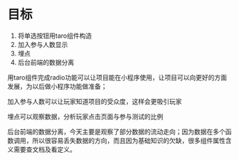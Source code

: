 # 目标

1. 将单选按钮用taro组件构造
2. 加入参与人数显示
3. 埋点
4. 后台前端的数据分离



用taro组件完成radio功能可以让项目能在小程序使用，让项目可以向更好的方面发展，为以后做小程序功能做准备；

加入参与人数可以让玩家知道项目的受众度，这样会更吸引玩家

埋点可以观察数据，分析玩家点击页面与参与测试的比例

后台前端的数据分离，今天主要是观察了部分数据的流动走向；因为数据在多个函数调用，所以很容易丢失数据的方向，而且因为基础知识的欠缺，很多组件属性含义需要查文档及看定义。



<!--git fetch-->

<!--git rebase origin/master-->

<!--git push -f origin lyy-xxx-xxxx-->